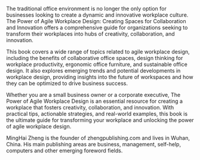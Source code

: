 
The traditional office environment is no longer the only option for businesses looking to create a dynamic and innovative workplace culture. The Power of Agile Workplace Design: Creating Spaces for Collaboration and Innovation offers a comprehensive guide for organizations seeking to transform their workplaces into hubs of creativity, collaboration, and innovation.

This book covers a wide range of topics related to agile workplace design, including the benefits of collaborative office spaces, design thinking for workplace productivity, ergonomic office furniture, and sustainable office design. It also explores emerging trends and potential developments in workplace design, providing insights into the future of workspaces and how they can be optimized to drive business success.

Whether you are a small business owner or a corporate executive, The Power of Agile Workplace Design is an essential resource for creating a workplace that fosters creativity, collaboration, and innovation. With practical tips, actionable strategies, and real-world examples, this book is the ultimate guide for transforming your workplace and unlocking the power of agile workplace design.

MingHai Zheng is the founder of zhengpublishing.com and lives in Wuhan, China. His main publishing areas are business, management, self-help, computers and other emerging foreword fields.
